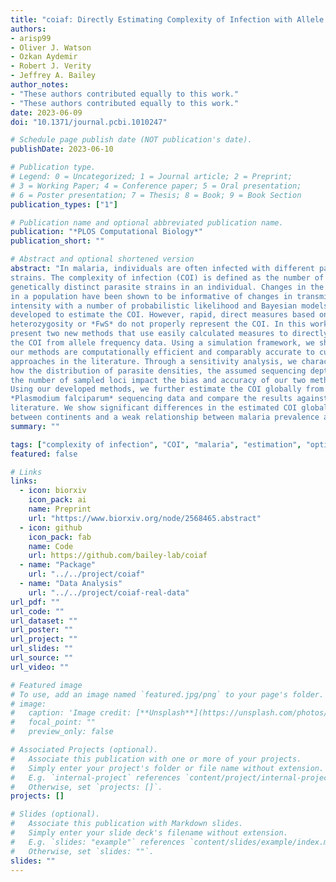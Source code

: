 ```yaml
---
title: "coiaf: Directly Estimating Complexity of Infection with Allele Frequencies"
authors: 
- arisp99
- Oliver J. Watson
- Ozkan Aydemir
- Robert J. Verity
- Jeffrey A. Bailey
author_notes:
- "These authors contributed equally to this work."
- "These authors contributed equally to this work."
date: 2023-06-09
doi: "10.1371/journal.pcbi.1010247"

# Schedule page publish date (NOT publication's date).
publishDate: 2023-06-10

# Publication type.
# Legend: 0 = Uncategorized; 1 = Journal article; 2 = Preprint;
# 3 = Working Paper; 4 = Conference paper; 5 = Oral presentation; 
# 6 = Poster presentation; 7 = Thesis; 8 = Book; 9 = Book Section
publication_types: ["1"]

# Publication name and optional abbreviated publication name.
publication: "*PLOS Computational Biology*"
publication_short: ""

# Abstract and optional shortened version
abstract: "In malaria, individuals are often infected with different parasite
strains. The complexity of infection (COI) is defined as the number of
genetically distinct parasite strains in an individual. Changes in the mean COI
in a population have been shown to be informative of changes in transmission
intensity with a number of probabilistic likelihood and Bayesian models now
developed to estimate the COI. However, rapid, direct measures based on
heterozygosity or *FwS* do not properly represent the COI. In this work, we
present two new methods that use easily calculated measures to directly estimate
the COI from allele frequency data. Using a simulation framework, we show that
our methods are computationally efficient and comparably accurate to current
approaches in the literature. Through a sensitivity analysis, we characterize
how the distribution of parasite densities, the assumed sequencing depth, and
the number of sampled loci impact the bias and accuracy of our two methods.
Using our developed methods, we further estimate the COI globally from
*Plasmodium falciparum* sequencing data and compare the results against the
literature. We show significant differences in the estimated COI globally
between continents and a weak relationship between malaria prevalence and COI."
summary: ""

tags: ["complexity of infection", "COI", "malaria", "estimation", "optimization", "allele frequencies"]
featured: false

# Links
links:
  - icon: biorxiv
    icon_pack: ai
    name: Preprint
    url: "https://www.biorxiv.org/node/2568465.abstract"
  - icon: github
    icon_pack: fab
    name: Code
    url: https://github.com/bailey-lab/coiaf
  - name: "Package"
    url: "../../project/coiaf"
  - name: "Data Analysis"
    url: "../../project/coiaf-real-data"
url_pdf: ""
url_code: ""
url_dataset: ""
url_poster: ""
url_project: ""
url_slides: ""
url_source: ""
url_video: ""

# Featured image
# To use, add an image named `featured.jpg/png` to your page's folder. 
# image:
#   caption: 'Image credit: [**Unsplash**](https://unsplash.com/photos/jdD8gXaTZsc)'
#   focal_point: ""
#   preview_only: false

# Associated Projects (optional).
#   Associate this publication with one or more of your projects.
#   Simply enter your project's folder or file name without extension.
#   E.g. `internal-project` references `content/project/internal-project/index.md`.
#   Otherwise, set `projects: []`.
projects: []

# Slides (optional).
#   Associate this publication with Markdown slides.
#   Simply enter your slide deck's filename without extension.
#   E.g. `slides: "example"` references `content/slides/example/index.md`.
#   Otherwise, set `slides: ""`.
slides: ""
---
```


